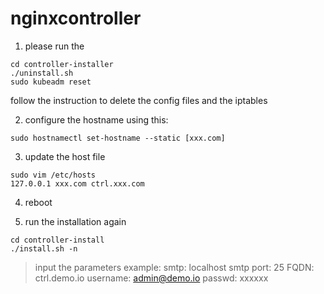 # nginxcontroller

1. please run the 

```
cd controller-installer
./uninstall.sh
sudo kubeadm reset
```
follow the instruction to delete the config files and the iptables

2. configure the hostname using this:

```
sudo hostnamectl set-hostname --static [xxx.com]
```

3. update the host file

```
sudo vim /etc/hosts
127.0.0.1 xxx.com ctrl.xxx.com
```

4. reboot

5. run the installation again

```
cd controller-install
./install.sh -n
```

> input the parameters example:
> smtp: localhost
> smtp port: 25
> FQDN: ctrl.demo.io
> username: admin@demo.io
> passwd: xxxxxx
